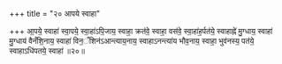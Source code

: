 +++
title = "२० आपये स्वाहा"

+++
आ॒पये॒ स्वाहा॑ स्वा॒पये॒ स्वा॒हा॑ऽपि॒जाय॒ स्वाहा॒ क्रत॑वे॒ स्वाहा॒ वस॑वे॒ स्वा॒हा॑ह॒र्पत॑ये॒ स्वाहाह्ने॑ मु॒ग्धाय॒ स्वाहा॑ मु॒ग्धाय॑ वैनँशि॒नाय॒ स्वाहा॑ विन॒ँशिन॑ऽआन्त्याय॒नाय॒ स्वाहाऽनन्त्या॑य भौव॒नाय॒ स्वाहा॒ भुव॑नस्य॒ पत॑ये॒ स्वाहाऽधि॑पतये॒ स्वाहा॑ ॥२०॥